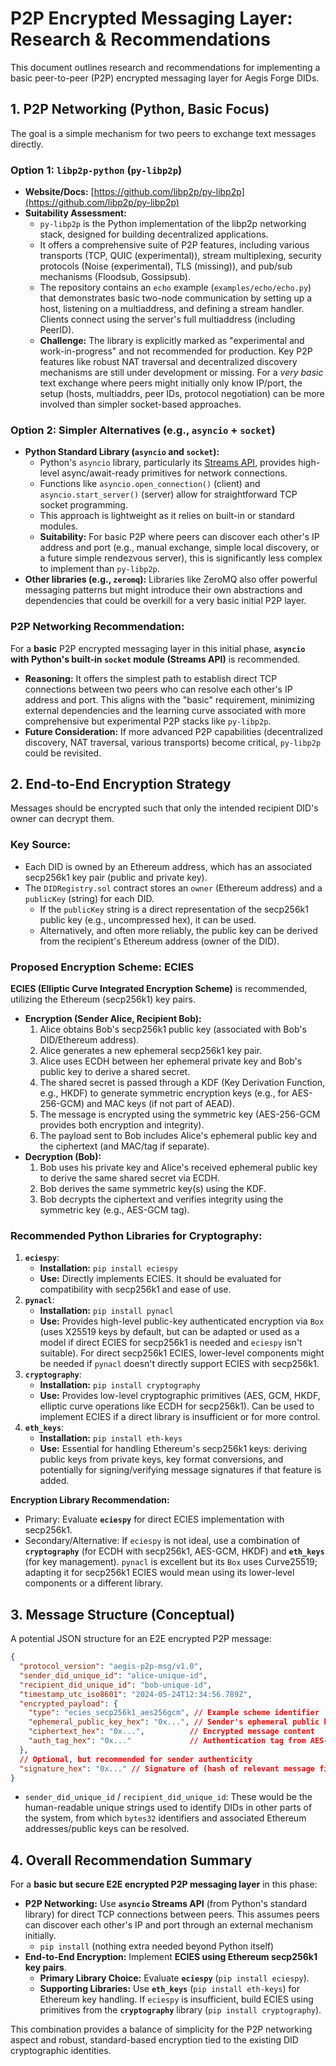 # P2P Encrypted Messaging Layer: Research & Recommendations

This document outlines research and recommendations for implementing a basic peer-to-peer (P2P) encrypted messaging layer for Aegis Forge DIDs.

## 1. P2P Networking (Python, Basic Focus)

The goal is a simple mechanism for two peers to exchange text messages directly.

### Option 1: `libp2p-python` (`py-libp2p`)

*   **Website/Docs:** [https://github.com/libp2p/py-libp2p](https://github.com/libp2p/py-libp2p)
*   **Suitability Assessment:**
    *   `py-libp2p` is the Python implementation of the libp2p networking stack, designed for building decentralized applications.
    *   It offers a comprehensive suite of P2P features, including various transports (TCP, QUIC (experimental)), stream multiplexing, security protocols (Noise (experimental), TLS (missing)), and pub/sub mechanisms (Floodsub, Gossipsub).
    *   The repository contains an `echo` example (`examples/echo/echo.py`) that demonstrates basic two-node communication by setting up a host, listening on a multiaddress, and defining a stream handler. Clients connect using the server's full multiaddress (including PeerID).
    *   **Challenge:** The library is explicitly marked as "experimental and work-in-progress" and not recommended for production. Key P2P features like robust NAT traversal and decentralized discovery mechanisms are still under development or missing. For a *very basic* text exchange where peers might initially only know IP/port, the setup (hosts, multiaddrs, peer IDs, protocol negotiation) can be more involved than simpler socket-based approaches.

### Option 2: Simpler Alternatives (e.g., `asyncio` + `socket`)

*   **Python Standard Library (`asyncio` and `socket`):**
    *   Python's `asyncio` library, particularly its [Streams API](https://docs.python.org/3/library/asyncio-stream.html), provides high-level async/await-ready primitives for network connections.
    *   Functions like `asyncio.open_connection()` (client) and `asyncio.start_server()` (server) allow for straightforward TCP socket programming.
    *   This approach is lightweight as it relies on built-in or standard modules.
    *   **Suitability:** For basic P2P where peers can discover each other's IP address and port (e.g., manual exchange, simple local discovery, or a future simple rendezvous server), this is significantly less complex to implement than `py-libp2p`.
*   **Other libraries (e.g., `zeromq`):** Libraries like ZeroMQ also offer powerful messaging patterns but might introduce their own abstractions and dependencies that could be overkill for a very basic initial P2P layer.

### P2P Networking Recommendation:

For a **basic** P2P encrypted messaging layer in this initial phase, **`asyncio` with Python's built-in `socket` module (Streams API)** is recommended.

*   **Reasoning:** It offers the simplest path to establish direct TCP connections between two peers who can resolve each other's IP address and port. This aligns with the "basic" requirement, minimizing external dependencies and the learning curve associated with more comprehensive but experimental P2P stacks like `py-libp2p`.
*   **Future Consideration:** If more advanced P2P capabilities (decentralized discovery, NAT traversal, various transports) become critical, `py-libp2p` could be revisited.

## 2. End-to-End Encryption Strategy

Messages should be encrypted such that only the intended recipient DID's owner can decrypt them.

### Key Source:

*   Each DID is owned by an Ethereum address, which has an associated secp256k1 key pair (public and private key).
*   The `DIDRegistry.sol` contract stores an `owner` (Ethereum address) and a `publicKey` (string) for each DID.
    *   If the `publicKey` string is a direct representation of the secp256k1 public key (e.g., uncompressed hex), it can be used.
    *   Alternatively, and often more reliably, the public key can be derived from the recipient's Ethereum address (owner of the DID).

### Proposed Encryption Scheme: ECIES

**ECIES (Elliptic Curve Integrated Encryption Scheme)** is recommended, utilizing the Ethereum (secp256k1) key pairs.

*   **Encryption (Sender Alice, Recipient Bob):**
    1.  Alice obtains Bob's secp256k1 public key (associated with Bob's DID/Ethereum address).
    2.  Alice generates a new ephemeral secp256k1 key pair.
    3.  Alice uses ECDH between her ephemeral private key and Bob's public key to derive a shared secret.
    4.  The shared secret is passed through a KDF (Key Derivation Function, e.g., HKDF) to generate symmetric encryption keys (e.g., for AES-256-GCM) and MAC keys (if not part of AEAD).
    5.  The message is encrypted using the symmetric key (AES-256-GCM provides both encryption and integrity).
    6.  The payload sent to Bob includes Alice's ephemeral public key and the ciphertext (and MAC/tag if separate).
*   **Decryption (Bob):**
    1.  Bob uses his private key and Alice's received ephemeral public key to derive the same shared secret via ECDH.
    2.  Bob derives the same symmetric key(s) using the KDF.
    3.  Bob decrypts the ciphertext and verifies integrity using the symmetric key (e.g., AES-GCM tag).

### Recommended Python Libraries for Cryptography:

1.  **`eciespy`**:
    *   **Installation:** `pip install eciespy`
    *   **Use:** Directly implements ECIES. It should be evaluated for compatibility with secp256k1 and ease of use.
2.  **`pynacl`**:
    *   **Installation:** `pip install pynacl`
    *   **Use:** Provides high-level public-key authenticated encryption via `Box` (uses X25519 keys by default, but can be adapted or used as a model if direct ECIES for secp256k1 is needed and `eciespy` isn't suitable). For direct secp256k1 ECIES, lower-level components might be needed if `pynacl` doesn't directly support ECIES with secp256k1.
3.  **`cryptography`**:
    *   **Installation:** `pip install cryptography`
    *   **Use:** Provides low-level cryptographic primitives (AES, GCM, HKDF, elliptic curve operations like ECDH for secp256k1). Can be used to implement ECIES if a direct library is insufficient or for more control.
4.  **`eth_keys`**:
    *   **Installation:** `pip install eth-keys`
    *   **Use:** Essential for handling Ethereum's secp256k1 keys: deriving public keys from private keys, key format conversions, and potentially for signing/verifying message signatures if that feature is added.

**Encryption Library Recommendation:**
*   Primary: Evaluate **`eciespy`** for direct ECIES implementation with secp256k1.
*   Secondary/Alternative: If `eciespy` is not ideal, use a combination of **`cryptography`** (for ECDH with secp256k1, AES-GCM, HKDF) and **`eth_keys`** (for key management). `pynacl` is excellent but its `Box` uses Curve25519; adapting it for secp256k1 ECIES would mean using its lower-level components or a different library.

## 3. Message Structure (Conceptual)

A potential JSON structure for an E2E encrypted P2P message:

```json
{
  "protocol_version": "aegis-p2p-msg/v1.0",
  "sender_did_unique_id": "alice-unique-id", 
  "recipient_did_unique_id": "bob-unique-id",
  "timestamp_utc_iso8601": "2024-05-24T12:34:56.789Z",
  "encrypted_payload": { 
    "type": "ecies_secp256k1_aes256gcm", // Example scheme identifier
    "ephemeral_public_key_hex": "0x...", // Sender's ephemeral public key
    "ciphertext_hex": "0x...",          // Encrypted message content
    "auth_tag_hex": "0x..."             // Authentication tag from AES-GCM
  },
  // Optional, but recommended for sender authenticity
  "signature_hex": "0x..." // Signature of (hash of relevant message fields) by sender's DID private key
}
```
*   `sender_did_unique_id` / `recipient_did_unique_id`: These would be the human-readable unique strings used to identify DIDs in other parts of the system, from which `bytes32` identifiers and associated Ethereum addresses/public keys can be resolved.

## 4. Overall Recommendation Summary

For a **basic but secure E2E encrypted P2P messaging layer** in this phase:

*   **P2P Networking:** Use **`asyncio` Streams API** (from Python's standard library) for direct TCP connections between peers. This assumes peers can discover each other's IP and port through an external mechanism initially.
    *   `pip install` (nothing extra needed beyond Python itself)
*   **End-to-End Encryption:** Implement **ECIES using Ethereum secp256k1 key pairs**.
    *   **Primary Library Choice:** Evaluate **`eciespy`** (`pip install eciespy`).
    *   **Supporting Libraries:** Use **`eth_keys`** (`pip install eth-keys`) for Ethereum key handling. If `eciespy` is insufficient, build ECIES using primitives from the **`cryptography`** library (`pip install cryptography`).

This combination provides a balance of simplicity for the P2P networking aspect and robust, standard-based encryption tied to the existing DID cryptographic identities.
```
